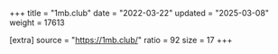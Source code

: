 +++
title = "1mb.club"
date = "2022-03-22"
updated = "2025-03-08"
weight = 17613

[extra]
source = "https://1mb.club/"
ratio = 92
size = 17
+++
